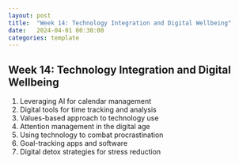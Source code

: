 ```yaml
---
layout: post
title:  "Week 14: Technology Integration and Digital Wellbeing"
date:   2024-04-01 00:30:00
categories: template
---
```



## Week 14: Technology Integration and Digital Wellbeing

1. Leveraging AI for calendar management
2. Digital tools for time tracking and analysis
3. Values-based approach to technology use
4. Attention management in the digital age
5. Using technology to combat procrastination
6. Goal-tracking apps and software
7. Digital detox strategies for stress reduction
